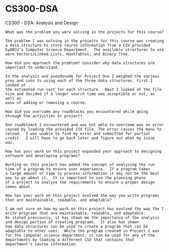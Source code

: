 # CS300-DSA
CS300 - DSA: Analysis and Design


    What was the problem you were solving in the projects for this course?
    
    The problem I was solving in the projects for this course was creating a data structure to store course information from a CSV provided 
    byABCU's Computer Science Department.  The available structures to use were Vectors/Linked Lists, HashTables, and Binary Tree.
    
    How did you approach the problem? Consider why data structures are important to understand.
    
    In the analysis and pseudocode for Project One I weighed the various pros and cons to using each of the three data structures. First I looked at
    the estimated run cost for each structure.  Next I looked at the file size and decided if a longer search time was acceptible or not, as well as
    ease of adding or removing a course.
    
    How did you overcome any roadblocks you encountered while going through the activities or project?
    
    One roadbloack I encountered and was not able to overcome was an error caused by loading the provided CSV file. The error causes the menu to
    reload.  I was unable to find my error and submitted for partial credit.  I will have to go back later and figure out what my issue was.
    
    How has your work on this project expanded your approach to designing software and developing programs?
    
    Working on this project has added the concept of analyzing the run time of a program to ensure user experience.  If a program takes
    a large amount of time to process information it may not be the best way to go about it.  It is important to use the planning phase
    of a project to analyze the requirements to ensure a proper design comes about.
    
    How has your work on this project evolved the way you write programs that are maintainable, readable, and adaptable?
    
    I am not sure on how my work on this project has evolved the way the I write programs that are maintainable, readable, and adaptable.  
    As stated previously, it has shown me the importance of the analysis and design portion of creating programs.  It also has shown
    how data structures can be used to create a program that can be adaptable to other uses.  While the program created in Project 2 was
    for the computer science department, it can be used for any of the departments by loading a different CSV that contains that
    department's course information.  
